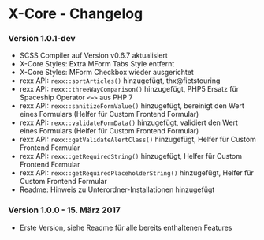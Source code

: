 X-Core - Changelog
==================

### Version 1.0.1-dev

* SCSS Compiler auf Version v0.6.7 aktualisiert
* X-Core Styles: Extra MForm Tabs Style entfernt
* X-Core Styles: MForm Checkbox wieder ausgerichtet
* rexx API: `rexx::sortArticles()` hinzugefügt, thx@fietstouring
* rexx API: `rexx::threeWayComparison()` hinzugefügt, PHP5 Ersatz für Spaceship Operator `<=>` aus PHP 7
* rexx API: `rexx::sanitizeFormValue()` hinzugefügt, bereinigt den Wert eines Formulars (Helfer für Custom Frontend Formular)
* rexx API: `rexx::validateFormData()` hinzugefügt, validiert den Wert eines Formulars (Helfer für Custom Frontend Formular)
* rexx API: `rexx::getValidateAlertClass()` hinzugefügt, Helfer für Custom Frontend Formular
* rexx API: `rexx::getRequiredString()` hinzugefügt, Helfer für Custom Frontend Formular
* rexx API: `rexx::getRequiredPlaceholderString()` hinzugefügt, Helfer für Custom Frontend Formular
* Readme: Hinweis zu Unterordner-Installationen hinzugefügt

### Version 1.0.0 - 15. März 2017

* Erste Version, siehe Readme für alle bereits enthaltenen Features

